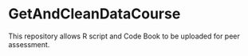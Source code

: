 # GetAndCleanDataCourse
This repository allows R script and Code Book to be uploaded for peer assessment.
